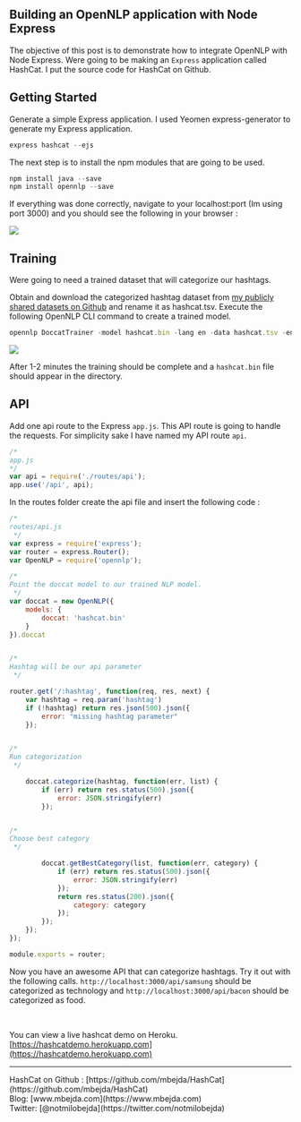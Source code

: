 ## Building an OpenNLP application with Node Express ##
The objective of this post is to demonstrate how to integrate OpenNLP with Node Express. Were going to be making an `Express` application called HashCat. I put the source code for HashCat on Github.

## Getting Started

Generate a simple Express application. I used Yeomen express-generator to generate my Express application.  
```javascript
express hashcat --ejs
```

The next step is to install the npm modules that are going to be used. 

```javascript
npm install java --save
npm install opennlp --save
```
If everything was done correctly, navigate to your localhost:port (Im using port 3000) and you should see the following in your browser :

![](https://www.mbejda.com/content/images/2015/12/Screen-Shot-2015-12-03-at-8-03-50-AM.png)


## Training 

Were going to need a trained dataset that will categorize our hashtags. 

Obtain and download the categorized hashtag dataset from [my publicly shared datasets on Github](http://mbejda.github.io) and rename it as hashcat.tsv. Execute the following OpenNLP CLI command to create a trained model.
```javascript
opennlp DoccatTrainer -model hashcat.bin -lang en -data hashcat.tsv -encoding UTF-8
```
![](https://www.mbejda.com/content/images/2015/12/Screen-Shot-2015-12-03-at-8-34-10-AM.png#400)

After 1-2 minutes the training should be complete and a `hashcat.bin` file should appear in the directory.

## API
Add one api route to the Express `app.js`. This API route is going to handle the requests. For simplicity sake I have named my API route `api`.

```javascript
/*
app.js
*/
var api = require('./routes/api');
app.use('/api', api);
```
In the routes folder create the api file and insert the following code : 
```javascript
/*
routes/api.js
 */
var express = require('express');
var router = express.Router();
var OpenNLP = require('opennlp');

/*
Point the doccat model to our trained NLP model.
 */
var doccat = new OpenNLP({
    models: {
        doccat: 'hashcat.bin'
    }
}).doccat


/*
Hashtag will be our api parameter
 */

router.get('/:hashtag', function(req, res, next) {
    var hashtag = req.param('hashtag')
    if (!hashtag) return res.json(500).json({
        error: "missing hashtag parameter"
    });


/*
Run categorization
 */

    doccat.categorize(hashtag, function(err, list) {
        if (err) return res.status(500).json({
            error: JSON.stringify(err)
        });


/*
Choose best category
 */

        doccat.getBestCategory(list, function(err, category) {
            if (err) return res.status(500).json({
                error: JSON.stringify(err)
            });
            return res.status(200).json({
                category: category
            });
        });
    });
});

module.exports = router;
```
 
Now you have an awesome API that can categorize hashtags. Try it out with the following calls. `http://localhost:3000/api/samsung` should be categorized as technology and 
`http://localhost:3000/api/bacon` should be categorized as food. 

<br>

You can view a live hashcat demo on Heroku.<br>
[https://hashcatdemo.herokuapp.com](https://hashcatdemo.herokuapp.com)
<hr>
HashCat on Github : [https://github.com/mbejda/HashCat](https://github.com/mbejda/HashCat)<br>
Blog: [www.mbejda.com](https://www.mbejda.com)<br>
Twitter: [@notmilobejda](https://twitter.com/notmilobejda)
